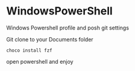 # WindowsPowerShell
Windows Powershell profile and posh git settings


Git clone to your Documents folder

```
choco install fzf
```

open powershell and enjoy
